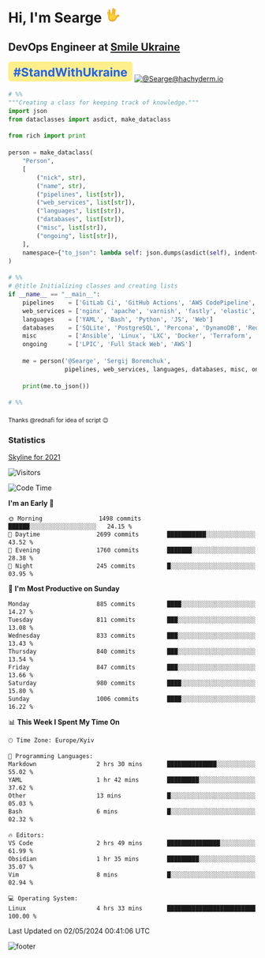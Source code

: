 # Hi, I'm Searge <img src="images/vulcan.webp" style="display: inline-block; margin: 0; height: 2rem" alt="Vulcan salute" />

## DevOps Engineer at [Smile Ukraine](https://smile-ukraine.com/en)

[![Stand With Ukraine](https://raw.githubusercontent.com/vshymanskyy/StandWithUkraine/main/badges/StandWithUkraine.svg)](https://stand-with-ukraine.pp.ua)
<a rel="me" href="https://hachyderm.io/@Searge">![@Searge@hachyderm.io](https://img.shields.io/badge/-@Searge-%232B90D9?logo=mastodon&logoColor=white)</a>

```python
# %%
"""Creating a class for keeping track of knowledge."""
import json
from dataclasses import asdict, make_dataclass

from rich import print

person = make_dataclass(
    "Person",
    [
        ("nick", str),
        ("name", str),
        ("pipelines", list[str]),
        ("web_services", list[str]),
        ("languages", list[str]),
        ("databases", list[str]),
        ("misc", list[str]),
        ("ongoing", list[str]),
    ],
    namespace={"to_json": lambda self: json.dumps(asdict(self), indent=4)},
)

# %%
# @title Initializing classes and creating lists
if __name__ == "__main__":
    pipelines    = ['GitLab Ci', 'GitHub Actions', 'AWS CodePipeline', 'Jenkins']
    web_services = ['nginx', 'apache', 'varnish', 'fastly', 'elastic', 'solr']
    languages    = ['YAML', 'Bash', 'Python', 'JS', 'Web']
    databases    = ['SQLite', 'PostgreSQL', 'Percona', 'DynamoDB', 'Redis']
    misc         = ['Ansible', 'Linux', 'LXC', 'Docker', 'Terraform', 'AWS']
    ongoing      = ['LPIC', 'Full Stack Web', 'AWS']

    me = person('@Searge', 'Sergij Boremchuk',
                pipelines, web_services, languages, databases, misc, ongoing)

    print(me.to_json())

# %%

```

<sub>Thanks @rednafi for idea of script :wink:</sub>

### Statistics

[Skyline for 2021](https://skyline.github.com/Searge/2021)

![Visitors](https://komarev.com/ghpvc/?username=searge&label=Profile%20views&color=0e75b6&style=flat) 
<!--START_SECTION:waka-->
![Code Time](http://img.shields.io/badge/Code%20Time-2%2C459%20hrs%2058%20mins-blue)

**I'm an Early 🐤** 

```text
🌞 Morning                1498 commits        ██████░░░░░░░░░░░░░░░░░░░   24.15 % 
🌆 Daytime                2699 commits        ███████████░░░░░░░░░░░░░░   43.52 % 
🌃 Evening                1760 commits        ███████░░░░░░░░░░░░░░░░░░   28.38 % 
🌙 Night                  245 commits         █░░░░░░░░░░░░░░░░░░░░░░░░   03.95 % 
```
📅 **I'm Most Productive on Sunday** 

```text
Monday                   885 commits         ████░░░░░░░░░░░░░░░░░░░░░   14.27 % 
Tuesday                  811 commits         ███░░░░░░░░░░░░░░░░░░░░░░   13.08 % 
Wednesday                833 commits         ███░░░░░░░░░░░░░░░░░░░░░░   13.43 % 
Thursday                 840 commits         ███░░░░░░░░░░░░░░░░░░░░░░   13.54 % 
Friday                   847 commits         ███░░░░░░░░░░░░░░░░░░░░░░   13.66 % 
Saturday                 980 commits         ████░░░░░░░░░░░░░░░░░░░░░   15.80 % 
Sunday                   1006 commits        ████░░░░░░░░░░░░░░░░░░░░░   16.22 % 
```


📊 **This Week I Spent My Time On** 

```text
🕑︎ Time Zone: Europe/Kyiv

💬 Programming Languages: 
Markdown                 2 hrs 30 mins       ██████████████░░░░░░░░░░░   55.02 % 
YAML                     1 hr 42 mins        █████████░░░░░░░░░░░░░░░░   37.62 % 
Other                    13 mins             █░░░░░░░░░░░░░░░░░░░░░░░░   05.03 % 
Bash                     6 mins              █░░░░░░░░░░░░░░░░░░░░░░░░   02.32 % 

🔥 Editors: 
VS Code                  2 hrs 49 mins       ███████████████░░░░░░░░░░   61.99 % 
Obsidian                 1 hr 35 mins        █████████░░░░░░░░░░░░░░░░   35.07 % 
Vim                      8 mins              █░░░░░░░░░░░░░░░░░░░░░░░░   02.94 % 

💻 Operating System: 
Linux                    4 hrs 33 mins       █████████████████████████   100.00 % 
```


 Last Updated on 02/05/2024 00:41:06 UTC
<!--END_SECTION:waka-->

![footer](https://capsule-render.vercel.app/api?type=waving&color=gradient&customColorList=14,21&height=82&section=footer)
